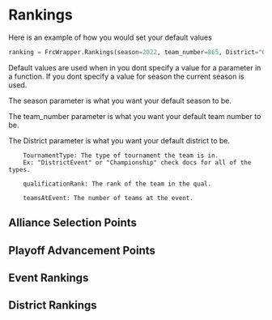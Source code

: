 # Rankings

Here is an example of how you would set your default values 

```python
ranking = FrcWrapper.Rankings(season=2022, team_number=865, District="ONT")
```

Default values are used when in you dont specify a value for a parameter in a function. If you dont specify a value for season the current season is used.

The season parameter is what you want your default season to be.

The team_number parameter is what you want your default team number to be.

The District parameter is what you want your default district to be.
        
        TournamentType: The type of tournament the team is in.
        Ex: "DistrictEvent" or "Championship" check docs for all of the types.

        qualificationRank: The rank of the team in the qual.

        teamsAtEvent: The number of teams at the event.



## Alliance Selection Points















## Playoff Advancement Points














## Event Rankings
















## District Rankings

